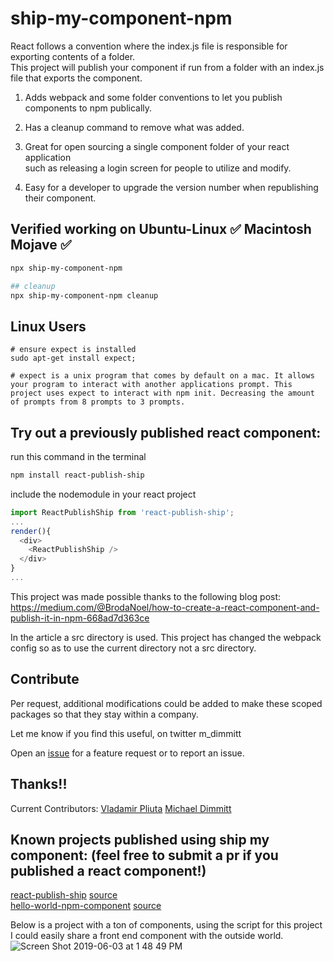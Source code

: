 # ship-my-component-npm
React follows a convention where the index.js file is responsible for exporting contents of a folder. 
<br/>This project will publish your component if run from a folder with an index.js file that exports the component. 

1) Adds webpack and some folder conventions to let you publish components to npm publically. 

2) Has a cleanup command to remove what was added.

3) Great for open sourcing a single component folder of your react application
<br/>such as releasing a login screen for people to utilize and modify.

4) Easy for a developer to upgrade the version number when republishing their component.

## Verified working on Ubuntu-Linux ✅ Macintosh Mojave ✅

```bash
npx ship-my-component-npm

## cleanup
npx ship-my-component-npm cleanup
```

## Linux Users
```
# ensure expect is installed
sudo apt-get install expect;

# expect is a unix program that comes by default on a mac. It allows your program to interact with another applications prompt. This project uses expect to interact with npm init. Decreasing the amount of prompts from 8 prompts to 3 prompts.
```

## Try out a previously published react component:
run this command in the terminal
```bash
npm install react-publish-ship
```

include the nodemodule in your react project
```javascript 
import ReactPublishShip from 'react-publish-ship';
...
render(){
  <div>
    <ReactPublishShip />
  </div>
}
...
```

This project was made possible thanks to the following blog post:
<br/>https://medium.com/@BrodaNoel/how-to-create-a-react-component-and-publish-it-in-npm-668ad7d363ce

In the article a src directory is used. This project has changed the webpack config so as to use the current directory not a src directory.

## Contribute 
Per request, additional modifications could be added to make these scoped packages so that they stay within a company.

Let me know if you find this useful, on twitter m_dimmitt

Open an [issue](https://github.com/MichaelDimmitt/ship-my-component-npm/issues/new) for a feature request or to report an issue.

## Thanks!!

Current Contributors: [Vladamir Pliuta](https://github.com/VolodymyrPliuta) [Michael Dimmitt](https://github.com/michaeldimmitt)

## Known projects published using ship my component: (feel free to submit a pr if you published a react component!)
[react-publish-ship](https://www.npmjs.com/package/react-publish-ship) [source](https://github.com/nodejs7/React-component-to-npm.git)
<br/>[hello-world-npm-component](https://www.npmjs.com/package/hello-world-npm-component) [source](https://github.com/MichaelDimmitt/hello-world-npm-component)

Below is a project with a ton of components, using the script for this project I could easily share a front end component with the outside world.
![Screen Shot 2019-06-03 at 1 48 49 PM](https://user-images.githubusercontent.com/11463275/58822844-67264d80-8606-11e9-88d4-5e695b45d246.png)

